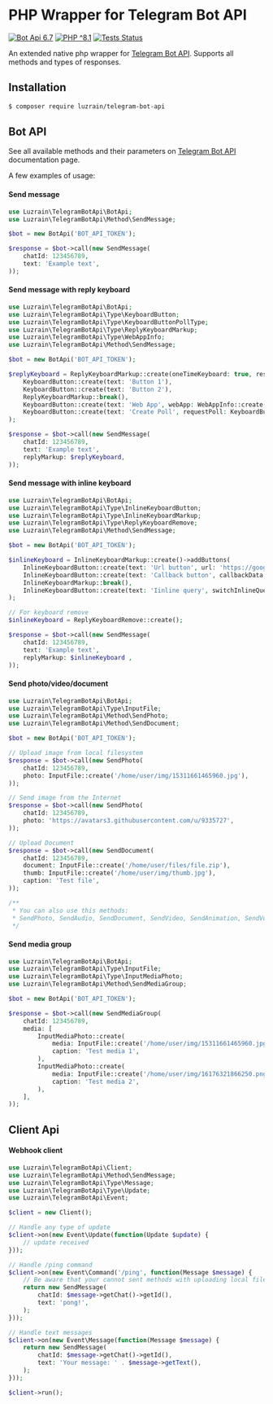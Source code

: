 
# PHP Wrapper for Telegram Bot API

[![Bot Api 6.7](https://img.shields.io/badge/Bot%20API-6.7-0088cc.svg?style=flat)](https://core.telegram.org/bots/api-changelog#april-21-2023)
[![PHP ^8.1](https://img.shields.io/badge/PHP-^8.1-777bb3.svg?style=flat)](https://www.php.net/releases/8.1/en.php)
[![Tests Status](https://img.shields.io/github/actions/workflow/status/luzrain/telegram-bot-api/tests.yaml?branch=master)](../../actions/workflows/tests.yaml)

An extended native php wrapper for [Telegram Bot API](https://core.telegram.org/bots/api). Supports all methods and types of responses.

## Installation
``` bash
$ composer require luzrain/telegram-bot-api
```

## Bot API
See all available methods and their parameters on [Telegram Bot API](https://core.telegram.org/bots/api#available-methods) documentation page.  

A few examples of usage:

#### Send message
```php
use Luzrain\TelegramBotApi\BotApi;
use Luzrain\TelegramBotApi\Method\SendMessage;

$bot = new BotApi('BOT_API_TOKEN');

$response = $bot->call(new SendMessage(
    chatId: 123456789,
    text: 'Example text',
));
```

#### Send message with reply keyboard

```php
use Luzrain\TelegramBotApi\BotApi;
use Luzrain\TelegramBotApi\Type\KeyboardButton;
use Luzrain\TelegramBotApi\Type\KeyboardButtonPollType;
use Luzrain\TelegramBotApi\Type\ReplyKeyboardMarkup;
use Luzrain\TelegramBotApi\Type\WebAppInfo;
use Luzrain\TelegramBotApi\Method\SendMessage;

$bot = new BotApi('BOT_API_TOKEN');

$replyKeyboard = ReplyKeyboardMarkup::create(oneTimeKeyboard: true, resizeKeyboard: true)->addButtons(
    KeyboardButton::create(text: 'Button 1'),
    KeyboardButton::create(text: 'Button 2'),
    ReplyKeyboardMarkup::break(),
    KeyboardButton::create(text: 'Web App', webApp: WebAppInfo::create('https://github.com/')),
    KeyboardButton::create(text: 'Create Poll', requestPoll: KeyboardButtonPollType::create()),
);

$response = $bot->call(new SendMessage(
    chatId: 123456789,
    text: 'Example text',
    replyMarkup: $replyKeyboard,
));
```

#### Send message with inline keyboard

```php
use Luzrain\TelegramBotApi\BotApi;
use Luzrain\TelegramBotApi\Type\InlineKeyboardButton;
use Luzrain\TelegramBotApi\Type\InlineKeyboardMarkup;
use Luzrain\TelegramBotApi\Type\ReplyKeyboardRemove;
use Luzrain\TelegramBotApi\Method\SendMessage;

$bot = new BotApi('BOT_API_TOKEN');

$inlineKeyboard = InlineKeyboardMarkup::create()->addButtons(
    InlineKeyboardButton::create(text: 'Url button', url: 'https://google.com'),
    InlineKeyboardButton::create(text: 'Callback button', callbackData: 'callback_data'),
    InlineKeyboardMarkup::break(),
    InlineKeyboardButton::create(text: 'Iinline query', switchInlineQueryCurrentChat: 'test'),
);

// For keyboard remove
$inlineKeyboard = ReplyKeyboardRemove::create();

$response = $bot->call(new SendMessage(
    chatId: 123456789,
    text: 'Example text',
    replyMarkup: $inlineKeyboard ,
));
```

#### Send photo/video/document

```php
use Luzrain\TelegramBotApi\BotApi;
use Luzrain\TelegramBotApi\Type\InputFile;
use Luzrain\TelegramBotApi\Method\SendPhoto;
use Luzrain\TelegramBotApi\Method\SendDocument;

$bot = new BotApi('BOT_API_TOKEN');

// Upload image from local filesystem
$response = $bot->call(new SendPhoto(
    chatId: 123456789,
    photo: InputFile::create('/home/user/img/15311661465960.jpg'),
));

// Send image from the Internet
$response = $bot->call(new SendPhoto(
    chatId: 123456789,
    photo: 'https://avatars3.githubusercontent.com/u/9335727',
));

// Upload Document
$response = $bot->call(new SendDocument(
    chatId: 123456789,
    document: InputFile::create('/home/user/files/file.zip'),
    thumb: InputFile::create('/home/user/img/thumb.jpg'),
    caption: 'Test file',
));

/**
 * You can also use this methods:
 * SendPhoto, SendAudio, SendDocument, SendVideo, SendAnimation, SendVoice, SendVideoNote
 */
```

#### Send media group

```php
use Luzrain\TelegramBotApi\BotApi;
use Luzrain\TelegramBotApi\Type\InputFile;
use Luzrain\TelegramBotApi\Type\InputMediaPhoto;
use Luzrain\TelegramBotApi\Method\SendMediaGroup;

$bot = new BotApi('BOT_API_TOKEN');

$response = $bot->call(new SendMediaGroup(
    chatId: 123456789,
    media: [
        InputMediaPhoto::create(
            media: InputFile::create('/home/user/img/15311661465960.jpg'),
            caption: 'Test media 1',
        ),
        InputMediaPhoto::create(
            media: InputFile::create('/home/user/img/16176321866250.png'),
            caption: 'Test media 2',
        ),
    ],
));
```

## Client Api
#### Webhook client

```php
use Luzrain\TelegramBotApi\Client;
use Luzrain\TelegramBotApi\Method\SendMessage;
use Luzrain\TelegramBotApi\Type\Message;
use Luzrain\TelegramBotApi\Type\Update;
use Luzrain\TelegramBotApi\Event;

$client = new Client();

// Handle any type of update
$client->on(new Event\Update(function(Update $update) {
    // update received
}));

// Handle /ping command
$client->on(new Event\Command('/ping', function(Message $message) {
    // Be aware that your cannot sent methods with uploading local files from here, use BotApi instead.
    return new SendMessage(
        chatId: $message->getChat()->getId(),
        text: 'pong!',
    );
}));

// Handle text messages
$client->on(new Event\Message(function(Message $message) {
    return new SendMessage(
        chatId: $message->getChat()->getId(),
        text: 'Your message: ' . $message->getText(),
    );
}));

$client->run();
```
